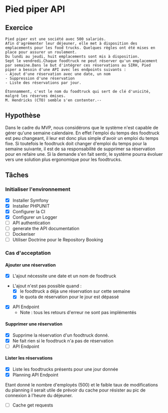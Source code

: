 # Pied piper API

## Exercice

```
Pied piper est une société avec 500 salariés.
Afin d'agrémenter leur déjeuner, elle met à disposition des emplacements pour les food trucks. Quelques règles ont été mises en place pour assurer un roulement.
Du lundi au jeudi, huit emplacements sont mis à disposition.
Sept le vendredi.Chaque foodtruck ne peut réserver qu'un emplacement par semaine.Dans le but d'intégrer ces réservations au SIRH, Pied piper a besoin d'une API avec les endpoints suivants :
- Ajout d'une réservation avec une date, un nom
- Suppression d'une réservation
- Liste des réservations par jour.

Étonnamment, c'est le nom du foodtruck qui sert de clé d'unicité, malgré les réserves émises.
M. Hendricks (CTO) semble s'en contenter.--
```

## Hypothèse

Dans le cadre du MVP, nous considérons que le système n'est capable de gérer qu'une semaine calendaire.
En effet l'emploi du temps des foodtruck est peu changeant, il leur est donc plus simple d'avoir un emploi du temps fixe.
Si toutefois le foodtruck doit changer d'emploi du temps pour la semaine suivante, il est de sa responsabilité de 
supprimer sa réservation pour en refaire une.
Si la demande s'en fait sentir, le système pourra évoluer vers une solution plus ergonomique pour les foodtrucks.


## Tâches

### Initialiser l'environnement

- [x] Installer Symfony
- [x] Installer PHPUNIT
- [x] Configurer la CI
- [x] Configurer un Logger
- [ ] API authentication
- [ ] generate the API documentation
- [ ] Dockeriser
- [ ] Utiliser Doctrine pour le Repository Booking

### Cas d'acceptation

#### Ajouter une réservation 

- [x] L'ajout nécessite une date et un nom de foodtruck
- L'ajout n'est pas possible quand :
  - [x] le foodtruck a déja une réservation sur cette semaine
  - [x] le quota de réservation pour le jour est dépassé
- [x] API Endpoint
  - Note : tous les retours d'erreur ne sont pas implémentés 

#### Supprimer une réservation

- [x] Supprime la réservation d'un foodtruck donné.
- [x] Ne fait rien si le foodtruck n'a pas de réservation
- [ ] API Endpoint

#### Lister les réservations

- [x] Liste les foodtrucks présents pour une jour donnée
- [x] Planning API Endpoint

Etant donné le nombre d'employés (500) et le faible taux de modifications du planning il serait utile de prévoir du
cache pour résister au pic de connexion à l'heure du déjeuner.
- [ ] Cache get requests
